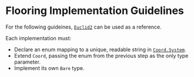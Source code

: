 
# Flooring Implementation Guidelines

For the following guideines, [`Euclid2`](./Euclid2.ts) can be used as a reference.

Each implementation must:

- Declare an enum mapping to a unique, readable string in [`Coord.System`](../Coord.ts).
- Extend `Coord`, passing the enum from the previous step as the only type parameter.
- Implement its own `Bare` type.
